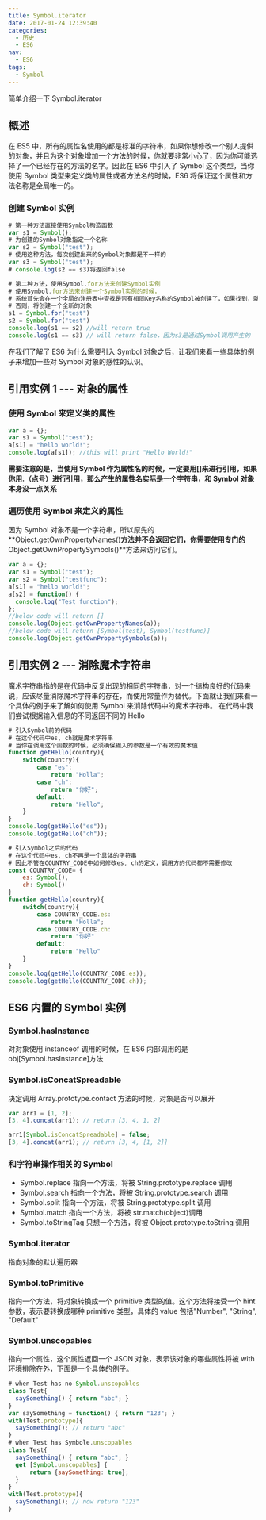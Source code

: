```yaml
---
title: Symbol.iterator
date: 2017-01-24 12:39:40
categories:
  - 历史
  - ES6
nav:
  - ES6
tags:
  - Symbol
---
```


简单介绍一下 Symbol.iterator

<!--more-->

## 概述

在 ES5 中，所有的属性名使用的都是标准的字符串，如果你想修改一个别人提供的对象，并且为这个对象增加一个方法的时候，你就要非常小心了，因为你可能选择了一个已经存在的方法的名字。因此在 ES6 中引入了 Symbol 这个类型，当你使用 Symbol 类型来定义类的属性或者方法名的时候，ES6 将保证这个属性和方法名称是全局唯一的。

### 创建 Symbol 实例

```javascript
# 第一种方法直接使用Symbol构造函数
var s1 = Symbol();
# 为创建的Symbol对象指定一个名称
var s2 = Symbol("test");
# 使用这种方法，每次创建出来的Symbol对象都是不一样的
var s3 = Symbol("test");
# console.log(s2 == s3)将返回false

# 第二种方法，使用Symbol.for方法来创建Symbol实例
# 使用Symbol.for方法来创建一个Symbol实例的时候，
# 系统首先会在一个全局的注册表中查找是否有相同Key名称的Symbol被创建了，如果找到，就返回已经存在的对象
# 否则，将创建一个全新的对象
s1 = Symbol.for("test")
s2 = Symbol.for("test")
console.log(s1 == s2) //will return true
console.log(s1 == s3) // will return false，因为s3是通过Symbol调用产生的
```

在我们了解了 ES6 为什么需要引入 Symbol 对象之后，让我们来看一些具体的例子来增加一些对 Symbol 对象的感性的认识。

## 引用实例 1 --- 对象的属性

### 使用 Symbol 来定义类的属性

```javascript
var a = {};
var s1 = Symbol("test");
a[s1] = "hello world!";
console.log(a[s1]); //this will print "Hello World!"
```

**需要注意的是，当使用 Symbol 作为属性名的时候，一定要用[]来进行引用，如果你用.（点号）进行引用，那么产生的属性名实际是一个字符串，和 Symbol 对象本身没一点关系**

### 遍历使用 Symbol 来定义的属性

因为 Symbol 对象不是一个字符串，所以原先的**Object.getOwnPropertyNames()**方法并不会返回它们，你需要使用专门的**Object.getOwnPropertySymbols()**方法来访问它们。

```javascript
var a = {};
var s1 = Symbol("test");
var s2 = Symbol("testfunc");
a[s1] = "hello world!";
a[s2] = function() {
  console.log("Test function");
};
//below code will return []
console.log(Object.getOwnPropertyNames(a));
//below code will return [Symbol(test), Symbol(testfunc)]
console.log(Object.getOwnPropertySymbols(a));
```

## 引用实例 2 --- 消除魔术字符串

魔术字符串指的是在代码中反复出现的相同的字符串，对一个结构良好的代码来说，应该尽量消除魔术字符串的存在，而使用常量作为替代。下面就让我们来看一个具体的例子来了解如何使用 Symbol 来消除代码中的魔术字符串。 在代码中我们尝试根据输入信息的不同返回不同的 Hello

```javascript
# 引入Symbol前的代码
# 在这个代码中es, ch就是魔术字符串
# 当你在调用这个函数的时候，必须确保输入的参数是一个有效的魔术值
function getHello(country){
    switch(country){
        case "es":
            return "Holla";
        case "ch":
            return "你好";
        default:
            return "Hello";
    }
}
console.log(getHello("es"));
console.log(getHello("ch"));
```

```javascript
# 引入Symbol之后的代码
# 在这个代码中es, ch不再是一个具体的字符串
# 因此不管在COUNTRY_CODE中如何修改es, ch的定义，调用方的代码都不需要修改
const COUNTRY_CODE= {
    es: Symbol(),
    ch: Symbol()
}
function getHello(country){
    switch(country){
        case COUNTRY_CODE.es:
            return "Holla";
        case COUNTRY_CODE.ch:
            return "你好"
        default:
            return "Hello"
    }
}
console.log(getHello(COUNTRY_CODE.es));
console.log(getHello(COUNTRY_CODE.ch));
```

## ES6 内置的 Symbol 实例

### Symbol.hasInstance

对对象使用 instanceof 调用的时候，在 ES6 内部调用的是 obj[Symbol.hasInstance]方法

### Symbol.isConcatSpreadable

决定调用 Array.prototype.contact 方法的时候，对象是否可以展开

```javascript
var arr1 = [1, 2];
[3, 4].concat(arr1); // return [3, 4, 1, 2]

arr1[Symbol.isConcatSpreadable] = false;
[3, 4].concat(arr1); // return [3, 4, [1, 2]]
```

### 和字符串操作相关的 Symbol

- Symbol.replace 指向一个方法，将被 String.prototype.replace 调用
- Symbol.search 指向一个方法，将被 String.prototype.search 调用
- Symbol.split 指向一个方法，将被 String.prototype.split 调用
- Symbol.match 指向一个方法，将被 str.match(object)调用
- Symbol.toStringTag 只想一个方法，将被 Object.prototype.toString 调用

### Symbol.iterator

指向对象的默认遍历器

### Symbol.toPrimitive

指向一个方法，将对象转换成一个 primitive 类型的值。这个方法将接受一个 hint 参数，表示要转换成哪种 primitive 类型，具体的 value 包括"Number", "String", "Default"

### Symbol.unscopables

指向一个属性，这个属性返回一个 JSON 对象，表示该对象的哪些属性将被 with 环境排除在外，下面是一个具体的例子。

```javascript
# when Test has no Symbol.unscopables
class Test{
  saySomething() { return "abc"; }
}
var saySomething = function() { return "123"; }
with(Test.prototype){
  saySomething(); // return "abc"
}
# when Test has Symbole.unscopables
class Test{
  saySomething() { return "abc"; }
  get [Symbol.unscopables] {
      return {saySomething: true};
  }
}
with(Test.prototype){
  saySomething(); // now return "123"
}
```
